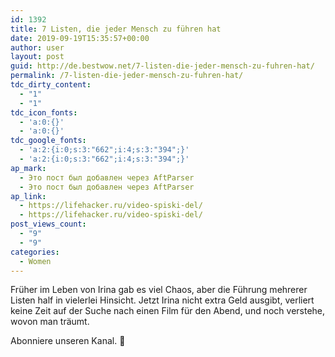 ```yaml
---
id: 1392
title: 7 Listen, die jeder Mensch zu führen hat
date: 2019-09-19T15:35:57+00:00
author: user
layout: post
guid: http://de.bestwow.net/7-listen-die-jeder-mensch-zu-fuhren-hat/
permalink: /7-listen-die-jeder-mensch-zu-fuhren-hat/
tdc_dirty_content:
  - "1"
  - "1"
tdc_icon_fonts:
  - 'a:0:{}'
  - 'a:0:{}'
tdc_google_fonts:
  - 'a:2:{i:0;s:3:"662";i:4;s:3:"394";}'
  - 'a:2:{i:0;s:3:"662";i:4;s:3:"394";}'
ap_mark:
  - Это пост был добавлен через AftParser
  - Это пост был добавлен через AftParser
ap_link:
  - https://lifehacker.ru/video-spiski-del/
  - https://lifehacker.ru/video-spiski-del/
post_views_count:
  - "9"
  - "9"
categories:
  - Women
---
```

Früher im Leben von Irina gab es viel Chaos, aber die Führung mehrerer Listen half in vielerlei Hinsicht. Jetzt Irina nicht extra Geld ausgibt, verliert keine Zeit auf der Suche nach einen Film für den Abend, und noch verstehe, wovon man träumt.</p> 

Abonniere unseren Kanal. 🤗